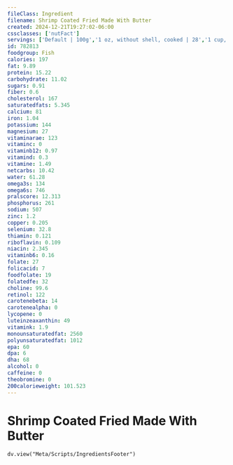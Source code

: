 ```yaml
---
fileClass: Ingredient
filename: Shrimp Coated Fried Made With Butter
created: 2024-12-21T19:27:02-06:00
cssclasses: ['nutFact']
servings: ['Default | 100g','1 oz, without shell, cooked | 28','1 cup, cooked | 129','1 tiny shrimp ("popcorn") | 2','1 small shrimp (shelled) | 6','1 medium shrimp (shelled) | 11','1 large shrimp (shelled) | 17','1 extra-large shrimp (shelled) | 17','1 jumbo shrimp (shelled) | 30','1 prawn | 17']
id: 782813
foodgroup: Fish
calories: 197
fat: 9.89
protein: 15.22
carbohydrate: 11.02
sugars: 0.91
fiber: 0.6
cholesterol: 167
saturatedfats: 5.345
calcium: 81
iron: 1.04
potassium: 144
magnesium: 27
vitaminarae: 123
vitaminc: 0
vitaminb12: 0.97
vitamind: 0.3
vitamine: 1.49
netcarbs: 10.42
water: 61.28
omega3s: 134
omega6s: 746
pralscore: 12.313
phosphorus: 261
sodium: 507
zinc: 1.2
copper: 0.205
selenium: 32.8
thiamin: 0.121
riboflavin: 0.109
niacin: 2.345
vitaminb6: 0.16
folate: 27
folicacid: 7
foodfolate: 19
folatedfe: 32
choline: 99.6
retinol: 122
carotenebeta: 14
carotenealpha: 0
lycopene: 0
luteinzeaxanthin: 49
vitamink: 1.9
monounsaturatedfat: 2560
polyunsaturatedfat: 1012
epa: 60
dpa: 6
dha: 68
alcohol: 0
caffeine: 0
theobromine: 0
200calorieweight: 101.523
---
```


# Shrimp Coated Fried Made With Butter

```dataviewjs
dv.view("Meta/Scripts/IngredientsFooter")
```